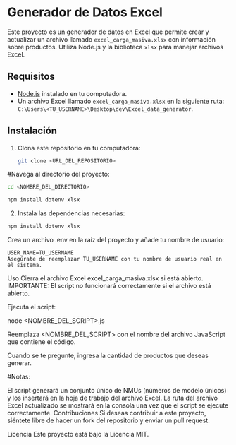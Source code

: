 
# Generador de Datos Excel

Este proyecto es un generador de datos en Excel que permite crear y actualizar un archivo llamado `excel_carga_masiva.xlsx` con información sobre productos. Utiliza Node.js y la biblioteca `xlsx` para manejar archivos Excel.

## Requisitos

- [Node.js](https://nodejs.org/) instalado en tu computadora.
- Un archivo Excel llamado `excel_carga_masiva.xlsx` en la siguiente ruta: `C:\Users\<TU_USERNAME>\Desktop\dev\Excel_data_generator`.

## Instalación

1. Clona este repositorio en tu computadora:

   ```bash
   git clone <URL_DEL_REPOSITORIO>

#Navega al directorio del proyecto:


```bash
cd <NOMBRE_DEL_DIRECTORIO>
````
````bash
npm install dotenv xlsx
`````
2. Instala las dependencias necesarias:
```bash
npm install dotenv xlsx
```

Crea un archivo .env en la raíz del proyecto y añade tu nombre de usuario:

```code
USER_NAME=TU_USERNAME
Asegúrate de reemplazar TU_USERNAME con tu nombre de usuario real en el sistema.
````

Uso
Cierra el archivo Excel excel_carga_masiva.xlsx si está abierto. IMPORTANTE: El script no funcionará correctamente si el archivo está abierto.

Ejecuta el script:

node <NOMBRE_DEL_SCRIPT>.js

Reemplaza <NOMBRE_DEL_SCRIPT> con el nombre del archivo JavaScript que contiene el código.

Cuando se te pregunte, ingresa la cantidad de productos que deseas generar.

#Notas:

El script generará un conjunto único de NMUs (números de modelo únicos) y los insertará en la hoja de trabajo del archivo Excel.
La ruta del archivo Excel actualizado se mostrará en la consola una vez que el script se ejecute correctamente.
Contribuciones
Si deseas contribuir a este proyecto, siéntete libre de hacer un fork del repositorio y enviar un pull request.

Licencia
Este proyecto está bajo la Licencia MIT.





